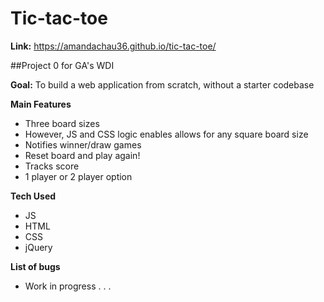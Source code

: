 
# Tic-tac-toe


**Link:** https://amandachau36.github.io/tic-tac-toe/

##Project 0 for GA's WDI

**Goal:** To build a web application from scratch, without a starter codebase


**Main Features**
*  Three board sizes
  * However, JS and CSS logic enables allows for any square board size
* Notifies winner/draw games  
* Reset board and play again!
* Tracks score
* 1 player or 2 player option


**Tech Used**
* JS
* HTML
* CSS
* jQuery

**List of bugs**
* Work in progress . . .
